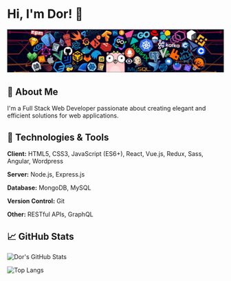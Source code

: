
# Hi, I'm Dor! 👋
![Dor cohen](https://github.com/gertzMan/gertzMan/blob/main/assets/header_1.png)

## 🚀 About Me
I'm a Full Stack Web Developer passionate about creating elegant and efficient solutions for web applications.

## 🔧 Technologies & Tools

**Client:** HTML5, CSS3, JavaScript (ES6+), React, Vue.js, Redux, Sass, Angular, Wordpress

**Server:** Node.js, Express.js

**Database:** MongoDB, MySQL

**Version Control:** Git

**Other:** RESTful APIs, GraphQL




## 📈 GitHub Stats

![Dor's GitHub Stats](https://github-readme-stats.vercel.app/api?username=Dorcohen777&show_icons=true&theme=dark)

![Top Langs](https://github-readme-stats.vercel.app/api/top-langs/?username=Dorcohen777&layout=compact&theme=dark)

